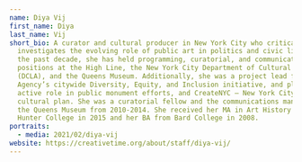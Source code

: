 ```yaml
---
name: Diya Vij
first_name: Diya
last_name: Vij
short_bio: A curator and cultural producer in New York City who critically
  investigates the evolving role of public art in politics and civic life. Over
  the past decade, she has held programming, curatorial, and communications
  positions at the High Line, the New York City Department of Cultural Affairs
  (DCLA), and the Queens Museum. Additionally, she was a project lead for the
  Agency’s citywide Diversity, Equity, and Inclusion initiative, and played an
  active role in public monument efforts, and CreateNYC — New York City’s first
  cultural plan. She was a curatorial fellow and the communications manager at
  the Queens Museum from 2010-2014. She received her MA in Art History from
  Hunter College in 2015 and her BA from Bard College in 2008.
portraits:
  - media: 2021/02/diya-vij
website: https://creativetime.org/about/staff/diya-vij/
---
```

